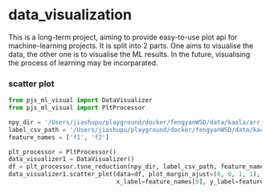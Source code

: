 # data_visualization
This is a long-term project, aiming to provide easy-to-use plot api for machine-learning projects.
It is split into 2 parts. One aims to visualise the data, the other one is to visualise the ML results. In the future, 
visualising the process of learning may be incorparated.

### scatter plot
```python
from pjs_ml_visual import DataVisualizer
from pjs_ml_visual import PltProcessor

npy_dir = '/Users/jiashupu/playground/docker/fengyanWSD/data/kaola/arr_train3'
label_csv_path = '/Users/jiashupu/playground/docker/fengyanWSD/data/kaola/train3.csv'
feature_names = ['f1', 'f2']

plt_processor = PltProcessor()
data_visualizer1 = DataVisualizer()
df = plt_processor.tsne_reduction(npy_dir, label_csv_path, feature_names)
data_visualizer1.scatter_plot(data=df, plot_margin_ajust=(0, 0, 1, 1),
                              x_label=feature_names[0], y_label=feature_names[1], title=None)

```
